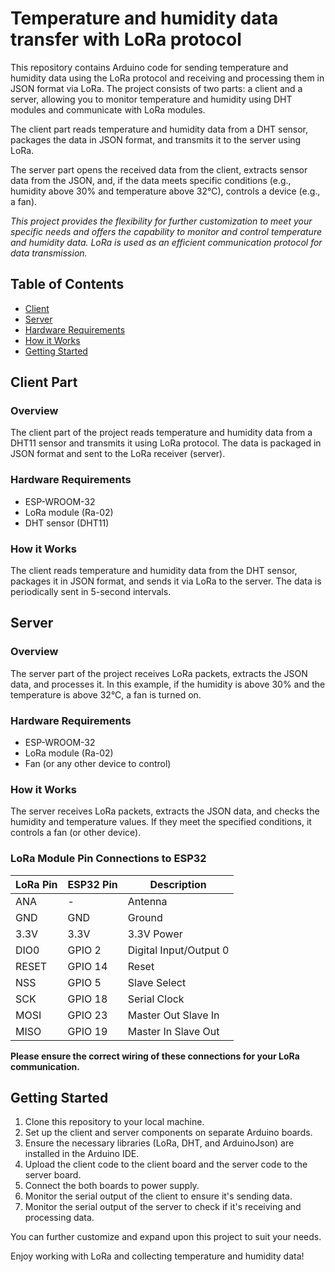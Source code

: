 <!DOCTYPE html>
<html>
<head>
    <title>Temperature and humidity data transfer with LoRa protocol</title>
</head>
<body>

<h1>Temperature and humidity data transfer with LoRa protocol</h1>

<p>
  This repository contains Arduino code for sending temperature and humidity data using the LoRa protocol and receiving and processing them in JSON format via LoRa. The project consists of two parts: a client and a server, allowing you to monitor temperature and humidity using DHT modules and communicate with LoRa modules.

The client part reads temperature and humidity data from a DHT sensor, packages the data in JSON format, and transmits it to the server using LoRa.

The server part opens the received data from the client, extracts sensor data from the JSON, and, if the data meets specific conditions (e.g., humidity above 30% and temperature above 32°C), controls a device (e.g., a fan).

<i>This project provides the flexibility for further customization to meet your specific needs and offers the capability to monitor and control temperature and humidity data. LoRa is used as an efficient communication protocol for data transmission.</i>
</p>

<h2>Table of Contents</h2>
<ul>
    <li><a href="#client">Client</a></li>
    <li><a href="#server">Server</a></li>
    <li><a href="#hardware-requirements">Hardware Requirements</a></li>
    <li><a href="#how-it-works">How it Works</a></li>
    <li><a href="#getting-started">Getting Started</a></li>
</ul>

<h2 id="client">Client Part</h2>

<h3>Overview</h3>
<p>The client part of the project reads temperature and humidity data from a DHT11 sensor and transmits it using LoRa protocol. The data is packaged in JSON format and sent to the LoRa receiver (server).</p>

<h3>Hardware Requirements</h3>
<ul>
    <li>ESP-WROOM-32</li>
    <li>LoRa module (Ra-02)</li>
    <li>DHT sensor (DHT11)</li>
</ul>

<h3>How it Works</h3>
<p>The client reads temperature and humidity data from the DHT sensor, packages it in JSON format, and sends it via LoRa to the server. The data is periodically sent in 5-second intervals.</p>

<h2 id="server">Server</h2>

<h3>Overview</h3>
<p>The server part of the project receives LoRa packets, extracts the JSON data, and processes it. In this example, if the humidity is above 30% and the temperature is above 32°C, a fan is turned on.</p>

<h3>Hardware Requirements</h3>
<ul>
    <li>ESP-WROOM-32</li>
    <li>LoRa module (Ra-02)</li>
    <li>Fan (or any other device to control)</li>
</ul>

<h3>How it Works</h3>
<p>The server receives LoRa packets, extracts the JSON data, and checks the humidity and temperature values. If they meet the specified conditions, it controls a fan (or other device).</p>

<h3>LoRa Module Pin Connections to ESP32</h3>

| LoRa Pin  | ESP32 Pin  | Description   |
|-----------|------------|---------------|
| ANA       | -          | Antenna       |
| GND       | GND        | Ground        |
| 3.3V      | 3.3V       | 3.3V Power    |
| DIO0      | GPIO 2     | Digital Input/Output 0 |
| RESET     | GPIO 14    | Reset         |
| NSS       | GPIO 5     | Slave Select  |
| SCK       | GPIO 18    | Serial Clock  |
| MOSI      | GPIO 23    | Master Out Slave In |
| MISO      | GPIO 19    | Master In Slave Out |

<b>Please ensure the correct wiring of these connections for your LoRa communication.</b>


<h2>Getting Started</h2>
<ol>
    <li>Clone this repository to your local machine.</li>
    <li>Set up the client and server components on separate Arduino boards.</li>
    <li>Ensure the necessary libraries (LoRa, DHT, and ArduinoJson) are installed in the Arduino IDE.</li>
    <li>Upload the client code to the client board and the server code to the server board.</li>
    <li>Connect the both boards to power supply.</li>
    <li>Monitor the serial output of the client to ensure it's sending data.</li>
    <li>Monitor the serial output of the server to check if it's receiving and processing data.</li>
</ol>

<p>You can further customize and expand upon this project to suit your needs.</p>

<p>Enjoy working with LoRa and collecting temperature and humidity data!</p>

</body>
</html>
